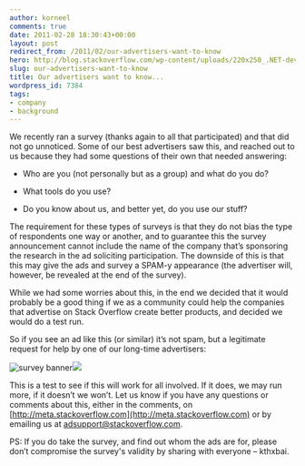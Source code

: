 ```yaml
---
author: korneel
comments: true
date: 2011-02-28 18:30:43+00:00
layout: post
redirect_from: /2011/02/our-advertisers-want-to-know
hero: http://blog.stackoverflow.com/wp-content/uploads/220x250_.NET-development.jpg
slug: our-advertisers-want-to-know
title: Our advertisers want to know...
wordpress_id: 7384
tags:
- company
- background
---
```


We recently ran a survey (thanks again to all that participated) and that did not go unnoticed. Some of our best advertisers saw this, and reached out to us because they had some questions of their own that needed answering:



	
  * Who are you (not personally but as a group) and what do you do?

	
  * What tools do you use?

	
  * Do you know about us, and better yet, do you use our stuff?


The requirement for these types of surveys is that they do not bias the type of respondents one way or another, and to guarantee this the survey announcement cannot include the name of the company that’s sponsoring the research in the ad soliciting participation. The downside of this is that this may give the ads and survey a SPAM-y appearance (the advertiser will, however, be revealed at the end of the survey).

While we had some worries about this, in the end we decided that it would probably be a good thing if we as a community could help the companies that advertise on Stack Overflow create better products, and decided we would do a test run.

So if you see an ad like this (or similar) it’s not spam, but a legitimate request for help by one of our long-time advertisers:

![survey banner](http://blog.stackoverflow.com/wp-content/uploads/220x250_.NET-development.jpg)![](http://engine.adzerk.net/v/0/3251_3653_20_0/v.gif)

This is a test to see if this will work for all involved. If it does, we may run more, if it doesn’t we won’t. Let us know if you have any questions or comments about this, either in the comments, on [http://meta.stackoverflow.com](http://meta.stackoverflow.com) or by emailing us at [adsupport@stackoverflow.com](mailto:adsupport@stackoverflow.com).

PS: If you do take the survey, and find out whom the ads are for, please don’t compromise the survey's validity by sharing with everyone – kthxbai.


